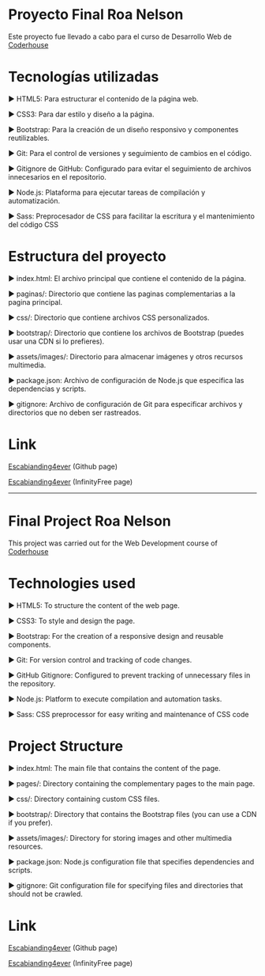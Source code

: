 # Proyecto Final Roa Nelson

Este proyecto fue llevado a cabo para el curso de Desarrollo Web de [Coderhouse](https://www.coderhouse.com/)

# Tecnologías utilizadas

► HTML5: Para estructurar el contenido de la página web.

► CSS3: Para dar estilo y diseño a la página.

► Bootstrap: Para la creación de un diseño responsivo y componentes reutilizables.

► Git: Para el control de versiones y seguimiento de cambios en el código.

► Gitignore de GitHub: Configurado para evitar el seguimiento de archivos innecesarios en el repositorio.

► Node.js: Plataforma para ejecutar tareas de compilación y automatización.

► Sass: Preprocesador de CSS para facilitar la escritura y el mantenimiento del código CSS

# Estructura del proyecto

► index.html: El archivo principal que contiene el contenido de la página.

► paginas/: Directorio que contiene las paginas complementarias a la pagina principal.

► css/: Directorio que contiene archivos CSS personalizados.

► bootstrap/: Directorio que contiene los archivos de Bootstrap (puedes usar una CDN si lo prefieres).

► assets/images/: Directorio para almacenar imágenes y otros recursos multimedia.

► package.json: Archivo de configuración de Node.js que especifica las dependencias y scripts.

► gitignore: Archivo de configuración de Git para especificar archivos y directorios que no deben ser rastreados.

# Link

[Escabianding4ever](https://nelsonroa18.github.io/Proyecto-Final-Roa-Nelson/) (Github page)

[Escabianding4ever](https://escabianding4ever.free.nf/) (InfinityFree page)


---


# Final Project Roa Nelson

This project was carried out for the Web Development course of [Coderhouse](https://www.coderhouse.com/)

# Technologies used

► HTML5: To structure the content of the web page.

► CSS3: To style and design the page.

► Bootstrap: For the creation of a responsive design and reusable components.

► Git: For version control and tracking of code changes.

► GitHub Gitignore: Configured to prevent tracking of unnecessary files in the repository.

► Node.js: Platform to execute compilation and automation tasks.

► Sass: CSS preprocessor for easy writing and maintenance of CSS code

# Project Structure

► index.html: The main file that contains the content of the page.

► pages/: Directory containing the complementary pages to the main page.

► css/: Directory containing custom CSS files.

► bootstrap/: Directory that contains the Bootstrap files (you can use a CDN if you prefer).

► assets/images/: Directory for storing images and other multimedia resources.

► package.json: Node.js configuration file that specifies dependencies and scripts.

► gitignore: Git configuration file for specifying files and directories that should not be crawled.

# Link

[Escabianding4ever](https://nelsonroa18.github.io/Proyecto-Final-Roa-Nelson/) (Github page)

[Escabianding4ever](https://escabianding4ever.free.nf/) (InfinityFree page)
